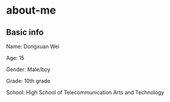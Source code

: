 # about-me

## Basic info

Name: Dongxuan Wei

Age: 15

Gender: Male/boy

Grade: 10th grade

School: High School of Telecommunication Arts and Technology